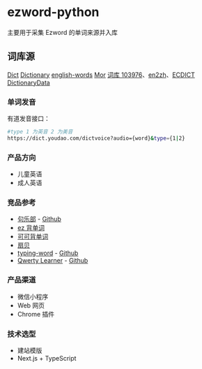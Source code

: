 # ezword-python

主要用于采集 Ezword 的单词来源并入库

## 词库源

[Dict](https://github.com/kajweb/dict)
[Dictionary](https://github.com/mahavivo/english-dictionary)
[english-words](https://github.com/dwyl/english-words)
[Mor](https://github.com/Zhangtd/MorTransformation)
[词库 103976](https://github.com/1eez/103976)、[en2zh](https://github.com/heng1025/en2zh)、[ECDICT](https://github.com/skywind3000/ECDICT)
[DictionaryData](https://github.com/LinXueyuanStdio/DictionaryData)

### 单词发音

有道发音接口：

```bash
#type 1 为英音 2 为美音
https://dict.youdao.com/dictvoice?audio={word}&type={1|2}

```

### 产品方向

-   儿童英语
-   成人英语

### 竞品参考

-   [句乐部](https://julebu.co/) - [Github](https://github.com/cuixueshe/earthworm)
-   [ez 背单词](https://ezbdc.dashu.ai/)
-   [可可背单词](http://word.kekenet.com/)
-   [扇贝](https://web.shanbay.com/web/main/index)
-   [typing-word](https://typing-word.ttentau.top/#/practice) - [Github](https://github.com/zyronon/typing-word)
-   [Qwerty Learner](https://qwerty.kaiyi.cool/) - [Github](https://github.com/RealKai42/qwerty-learner/)

### 产品渠道

-   微信小程序
-   Web 网页
-   Chrome 插件

### 技术选型

-   建站模版
-   Next.js + TypeScript
